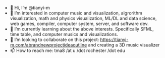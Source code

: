 - 👋 Hi, I’m @tianyi-m
- 👀 I’m interested in computer music and visualization, algrorithm visualization, math and physics visualization, ML/DL and data science, web games, compiler, computer system, server, and software dev.
- 🌱 I’m currently learning about the above interests. Specifically SFML, time table, and computer musics and visualizations.
- 💞️ I’m looking to collaborate on this project: https://tianyi-m.com/abrandnewprojectideaoutline and creating a 3D music visualizer
- 📫 How to reach me: tma8 /at u /dot rochester /dot edu

<!---
tianyi-m/tianyi-m is a ✨ special ✨ repository because its `README.md` (this file) appears on your GitHub profile.
You can click the Preview link to take a look at your changes.
--->
